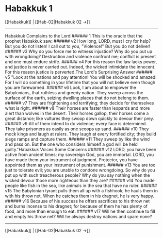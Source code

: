 # Habakkuk 1

[[Habakkuk]] | [[Hab-02|Habakkuk 02 →]]
***

Habakkuk Complains to the Lord ###### 1 This is the oracle that the prophet Habakkuk saw: ###### v2 How long, LORD, must I cry for help? But you do not listen! I call out to you, "Violence!" But you do not deliver! ###### v3 Why do you force me to witness injustice? Why do you put up with wrongdoing? Destruction and violence confront me; conflict is present and one must endure strife. ###### v4 For this reason the law lacks power, and justice is never carried out. Indeed, the wicked intimidate the innocent. For this reason justice is perverted.The Lord's Surprising Answer ###### v5 "Look at the nations and pay attention! You will be shocked and amazed! For I will do something in your lifetime that you will not believe even though you are forewarned. ###### v6 Look, I am about to empower the Babylonians, that ruthless and greedy nation. They sweep across the surface of the earth, seizing dwelling places that do not belong to them. ###### v7 They are frightening and terrifying; they decide for themselves what is right. ###### v8 Their horses are faster than leopards and more alert than wolves in the desert. Their horses gallop, their horses come a great distance; like vultures they swoop down quickly to devour their prey. ###### v9 All of them intend to do violence; every face is determined. They take prisoners as easily as one scoops up sand. ###### v10 They mock kings and laugh at rulers. They laugh at every fortified city; they build siege ramps and capture them. ###### v11 They sweep by like the wind and pass on. But the one who considers himself a god will be held guilty."Habakkuk Voices Some Concerns ###### v12 LORD, you have been active from ancient times; my sovereign God, you are immortal. LORD, you have made them your instrument of judgment. Protector, you have appointed them as your instrument of punishment. ###### v13 You are too just to tolerate evil; you are unable to condone wrongdoing. So why do you put up with such treacherous people? Why do you say nothing when the wicked devour those more righteous than they are? ###### v14 You made people like fish in the sea, like animals in the sea that have no ruler. ###### v15 The Babylonian tyrant pulls them all up with a fishhook; he hauls them in with his throw net. When he catches them in his dragnet, he is very happy. ###### v16 Because of his success he offers sacrifices to his throw net and burns incense to his dragnet; for because of them he has plenty of food, and more than enough to eat. ###### v17 Will he then continue to fill and empty his throw net? Will he always destroy nations and spare none?

***
[[Habakkuk]] | [[Hab-02|Habakkuk 02 →]]
